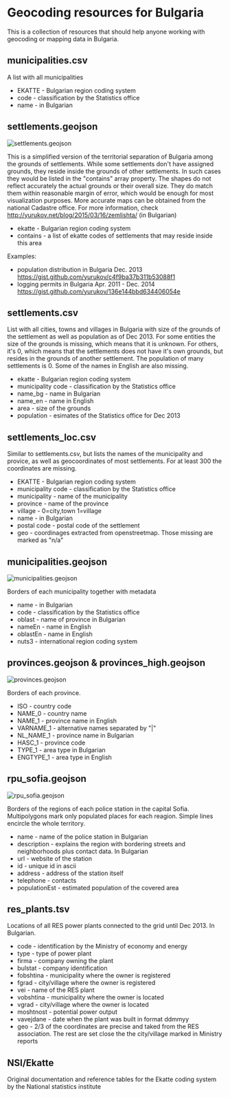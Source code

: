 Geocoding resources for Bulgaria
==================

This is a collection of resources that should help anyone working with geocoding or mapping data in Bulgaria.

municipalities.csv
------------------
A list with all municipalities
- EKATTE - Bulgarian region coding system
- code - classification by the Statistics office
- name - in Bulgarian

settlements.geojson
------------------
![settlements.geojson](screenshots/settlements.geojson.png)

This is a simplified version of the territorial separation of Bulgaria among the grounds of settlements. While some settlements don't have assigned grounds, they reside inside the grounds of other settlements. In such cases they would be listed in the "contains" array property.
The shapes do not reflect accurately the actual grounds or their overall size. They do match them within reasonable margin of error, which would be enough for most visualization purposes. More accurate maps can be obtained from the national Cadastre office.
For more information, check http://yurukov.net/blog/2015/03/16/zemlishta/ (in Bulgarian)
- ekatte - Bulgarian region coding system
- contains - a list of ekatte codes of settlements that may reside inside this area

Examples:
- population distribution in Bulgaria Dec. 2013 https://gist.github.com/yurukov/c4f9ba37b311b53088f1
- logging permits in Bulgaria Apr. 2011 - Dec. 2014 https://gist.github.com/yurukov/136e144bbd634406054e

settlements.csv
------------------
List with all cities, towns and villages in Bulgaria with size of the grounds of the settlement as well as population as of Dec 2013. For some entities the size of the grounds is missing, which means that it is unknown. For others, it's 0, which means that the settlements does not have it's own grounds, but resides in the grounds of another settlement. The population of many settlements is 0. Some of the names in English are also missing.
- ekatte - Bulgarian region coding system
- municipality code - classification by the Statistics office
- name_bg - name in Bulgarian
- name_en - name in English
- area - size of the grounds
- population - esimates of the Statistics office for Dec 2013

settlements_loc.csv
------------------
Similar to settlements.csv, but lists the names of the municipality and provice, as well as geocoordinates of most settlements. For at least 300 the coordinates are missing.  
- EKATTE - Bulgarian region coding system
- municipality code - classification by the Statistics office
- municipality - name of the municipality
- province - name of the province
- village - 0=city,town 1=village
- name - in Bulgarian
- postal code - postal code of the settlement
- geo - coordinages extracted from openstreetmap. Those missing are marked as "n/a"


municipalities.geojson
------------------
![municipalities.geojson](screenshots/municipalities.geojson.png)

Borders of each municipality together with metadata
- name - in Bulgarian
- code - classification by the Statistics office
- oblast - name of province in Bulgarian
- nameEn - name in English
- oblastEn - name in English
- nuts3 - international region coding system

provinces.geojson & provinces_high.geojson
------------------
![provinces.geojson](screenshots/provinces.geojson.png)

Borders of each province.
- ISO - country code
- NAME_0 - country name
- NAME_1 - province name in English
- VARNAME_1 - alternative names separated by "|"
- NL_NAME_1 - province name in Bulgarian
- HASC_1 - province code
- TYPE_1 - area type in Bulgarian
- ENGTYPE_1 - area type in English

rpu_sofia.geojson
------------------
![rpu_sofia.geojson](screenshots/rpu_sofia.geojson.png)

Borders of the regions of each police station in the capital Sofia. Multipolygons mark only populated places for each reagion. Simple lines encircle the whole territory.
- name - name of the police station in Bulgarian
- description - explains the region with bordering streets and neighborhoods plus contact data. In Bulgarian
- url - website of the station
- id - unique id in ascii
- address - address of the station itself
- telephone - contacts
- populationEst - estimated population of the covered area

res_plants.tsv
------------------
Locations of all RES power plants connected to the grid until Dec 2013. In Bulgarian.
- code - identification by the Ministry of economy and energy
- type - type of power plant
- firma - company owning the plant
- bulstat - company identification
- fobshtina - municipality where the owner is registered
- fgrad - city/village where the owner is registered
- vei - name of the RES plant
- vobshtina - municipality where the owner is located
- vgrad - city/village where the owner is located
- moshtnost - potential power output
- vavejdane - date when the plant was built in format ddmmyy
- geo - 2/3 of the coordinates are precise and taked from the RES association. The rest are set close the the city/village marked in Ministry reports

NSI/Ekatte
------------------
Original documentation and reference tables for the Ekatte coding system by the National statistics institute
